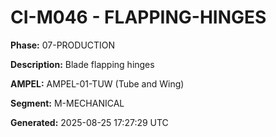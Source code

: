 # CI-M046 - FLAPPING-HINGES

**Phase:** 07-PRODUCTION

**Description:** Blade flapping hinges

**AMPEL:** AMPEL-01-TUW (Tube and Wing)

**Segment:** M-MECHANICAL

**Generated:** 2025-08-25 17:27:29 UTC
